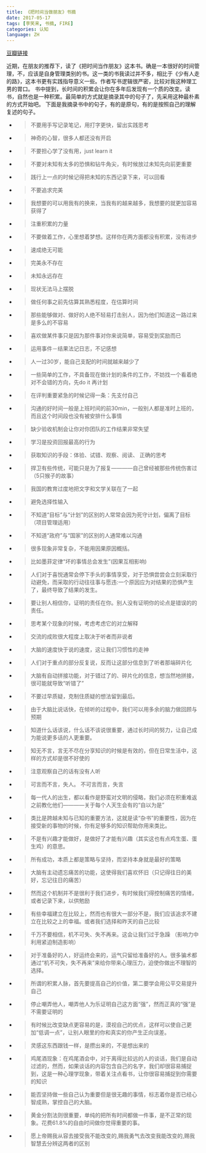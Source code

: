 ```yaml
---
title: 《把时间当做朋友》书摘
date: 2017-05-17
tags: [李笑来, 书摘, FIRE]
categories: 认知
language: ZH
---
```


[豆瓣链接](https://book.douban.com/subject/3609132/)

近期，在朋友的推荐下，读了《把时间当作朋友》这本书。确是一本很好的时间管理，不，应该是自身管理类别的书。这一类的书我读过并不多，相比于《少有人走的路》，这本书更有实践指导意义一些。作者写书逻辑很严密，比较对我这种理工男的胃口。
书中提到，长时间的积累会让你在多年后发现有一个质的改变。读书，自然也是一种积累。最简单的方式就是摘录其中的句子了，先采用这种最朴素的方式开始吧。
下面是我摘录书中的句子，有的是原句，有的是按照自己的理解复述的句子。
<!-- more -->

 - > 不要用手写记录笔记，用打字更快，留出实践思考
 - >神奇的心智，很多人都还没有开启
 - >不要担心学了没有用，just learn it
 - >不要对未知有太多的恐惧和钻牛角尖，有时候放过未知先向前更重要
 - >践行上一点的时候记得把未知的东西记录下来，可以回看  
 - >不要追求完美

 - >我想要的可以用我有的换来，当我有的越来越多，我想要的就更加容易获得了
 - >注重积累的力量
 - >不要做着工作，心里想着梦想。这样你在两方面都没有积累，没有进步
 - >速成绝无可能
 - >完美永不存在
 - >未知永远存在
 - >现状无法马上摆脱
 - >做任何事之前先估算其熟悉程度，在估算时间
 - >那些能够做对、做好的人绝不轻易打击别人，因为他们知道这一路过来是多么的不容易
 - >喜欢做某件事只是因为那件事对你来说简单，容易受到奖励而已
 - >运用事件－结果法记日志，不记感想
 - >人一过30岁，能自己支配的时间就越来越少了
 - >一些简单的工作，不具备现在做计划的条件的工作，不妨找一个看着绝对不会错的方向，先do it 再计划
 - >在评判重要紧急的时候记得一条：先支付自己
 - >沟通的好时间一般是上班时间的前30min，一般别人都是准时上班的，而且这个时间段也没有被安排什么事情
 - >缺少验收机制会让你对你团队的工作结果非常失望
 - >学习是投资回报最高的行为
 - >获取知识的手段：体验、试错、观察、阅读、 正确的思考
 - >捍卫有些传统，可能只是为了报复————自己曾经被那些传统伤害过（5只猴子的故事）
 - >我国的教育过度地把文字和文学关联在了一起
 - >避免选择性输入
 - >不知道“目标”与“计划”的区别的人常常会因为死守计划，偏离了目标（项目管理适用）
 - >不知道“政府”与“国家”的区别的人通常难以沟通
 - >很多现象非常复杂，不能用因果原因概括。
 - >比如墨菲定律“坏的事情总会发生”(因果互相影响)
 - >人们对于喜悦通常会停下手头的事情享受，对于恐惧尝尝会立刻采取行动避免，而采取的行动往往事与愿违:一个原因应为对结果的恐惧产生了，最终导致了结果的发生。
 - >要让别人相信你，证明的责任在你。别人没有证明你的论点是错误的的责任。
 - >思考某个现象的时候，考虑考虑它的对立解释
 - >交流的成败很大程度上取决于听者而非说者
 - >大脑的速度快于说的速度，这让我们习惯性的走神
 - >人们对于重点的部分反复说，反而让这部分信息到了听者那端碎片化
 - >大脑有自动拼接功能，对于错过了的、碎片化的信息，想当然地拼接，很可能就导致“听错了”
 - >不要过早质疑，克制住质疑的想法留到最后。
 - >由于大脑比说话快，在倾听的过程中，我们可以用多余的脑力做回顾与预期
 - >知道什么话该说，什么话不该说很重要，通过长时间的努力，让自己成为能说更多话的人更重要。
 - >知无不言，言无不尽在分享知识的时候是有效的，但在日常生活中，这样的方式却是很不好使的
 - >注意观察自己的话有没有人听
 - >可言而不言，失人。 不可言而言，失言
 - >每一代人的出生，都以看作是野蛮对文明的侵略，我们必须在积重难返之前教化他们————关于每个人天生会有的“自以为是”
 - >类比是跨越未知与已知的重要方法，这就是读“杂书”的重要性，因为在接受新的事物的时候，你有足够多的知识帮助你用来类比。
 - >不是有兴趣才能做好，是做好了才能有兴趣（其实这也有点鸡生蛋、蛋生鸡）的意思。
 - >所有成功，本质上都是策略与坚持，而坚持本身就是最好的策略
 - >大脑有主动遗忘痛苦的功能，这使得我们喜欢怀旧（只记得往日的美好，忘记往日的痛苦）
 - >然而这个机制并不是很利于我们进步，有时候我们得控制痛苦的情绪，或者记录下来，以供勉励
 - >有些幸福建立在比较上，然而也有很大一部分不是，我们应该追求不建立在比较之上的幸福。或者我们选择和昨天的自己比较
 - >千万不要相信，机不可失、失不再来。这会让我们过于急躁  （影响力中利用紧迫制造影响）
 - >对于准备好的人，好运终会来的，运气只留给准备好的人。很多骗术都通过“机不可失，失不再来”来给你带来心理压力，迫使你做出不理智的选择。
 - >所谓的积累人脉，首先要提高自己的价值，第二要学会用公平交易提升自己
 - >停止嘲弄他人，嘲弄他人为乐证明自己这方面“强”，然而正真的“强”是不需要证明的
 - >有时候比改变缺点更容易的是，漠视自己的优点，这样可以使自己更加“低调一点”，让别人眼里的你和真实的你产生正向误差。
 - >灵感这东西跟钱一样，是攒出来的，不是想出来的
 - >鸡尾酒现象：在鸡尾酒会中，对于离得比较远的人的谈话，我们是自动过滤的，然而，如果谈话的内容包含自己的名字，我们却很容易捕捉到，这是一种心理学现象，带着关注点看书，让你很容易捕捉到你需要的知识
 - >能否坚持做一些自己认为重要但是很无趣的事情，标志着你是否已经心智成熟，掌控自己的大脑。
 - >黄金分割法则很重要，单纯的把所有时间都做一件事，是不正常的现象。花费61.8%的自由时间做你觉得重要的事。
 - >愿上帝赐我从容去接受我不能改变的,赐我勇气去改变我能改变的,赐我智慧去分辨这两者的区别
